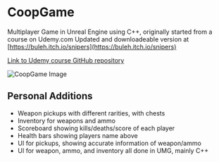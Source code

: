 # CoopGame
Multiplayer Game in Unreal Engine using C++, originally started from a course on Udemy.com 
Updated and downloadeable version at [https://buleh.itch.io/snipers](https://buleh.itch.io/snipers)

[Link to Udemy course GitHub repository](https://github.com/tomlooman/CoopHordeShooter)

![CoopGame Image](https://berkbid.github.io/Images/CoopGameNew.png)

## Personal Additions
- Weapon pickups with different rarities, with chests
- Inventory for weapons and ammo
- Scoreboard showing kills/deaths/score of each player
- Health bars showing players name above
- UI for pickups, showing accurate information of weapon/ammo
- UI for weapon, ammo, and inventory all done in UMG, mainly C++
